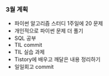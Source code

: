 ### 3월 계획
- 파이썬 알고리즘 스터디 1주일에 20 문제
- 개인적으로 파이썬 문제 더 풀기
- SQL 공부
- TIL commit
- TIL 실습 과제
- Tistory에 배우고 깨달은 내용 정리하기
- 일일회고 commit
